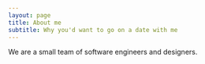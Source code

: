 ```yaml
---
layout: page
title: About me
subtitle: Why you'd want to go on a date with me
---
```


We are a small team of software engineers and designers.
